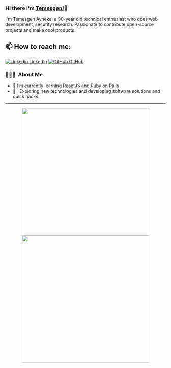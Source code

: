 ### Hi there I'm [Temesgen!](https://github.com/TemesgenA)👋
I'm Temesgen Ayneka, a 30-year old technical enthusiast who does web development, security research. Passionate to contribute open-source projects and make cool products.<br>
## 📫 How to reach me: 
[![Linkedin](https://i.stack.imgur.com/gVE0j.png) LinkedIn](https://www.linkedin.com/in/temesgen-ayneka) [![GitHub](https://i.stack.imgur.com/tskMh.png) GitHub](https://github.com/TemesgenA)



<h3> 👨🏻‍💻 &nbsp;About Me </h3>

- 🌱 I’m currently learning ReactJS and Ruby on Rails
- 🤔 &nbsp; Exploring new technologies and developing software solutions and quick hacks.

---
<p align = "center">
  <img src = "https://github-readme-stats.vercel.app/api?username=pr2tik1&show_icons=true&theme=bear" width = 400>
  <img src = "https://github-readme-streak-stats.herokuapp.com?user=pr2tik1&theme=dark&hide_border=true" width = 400>
</p>

<!-- ![Temesgen's github stats](https://github-readme-stats.vercel.app/api?username=TemesgenA&show_icons=true&theme=dark)
![Temesgen's github stats](https://github-readme-stats.vercel.app/api/top-langs/?username=TemesgenA&theme=dark&layout=compact) -->

<!-- <h2 align="left" id="macropower-tech">Favorite Tech</h2>

> Tools, languages, and other things that I like to work with.

<table>
  <tr>
    <td align="center" width="96">
      <a href="#macropower-tech">
        <img src="./img/python-original.svg" width="48" height="48" alt="Python" />
      </a>
      <br>Python
    </td>
    <td align="center" width="96">
      <a href="#macropower-tech">
        <img src="./img/typescript-original.svg" width="48" height="48" alt="TypeScript" />
      </a>
      <br>TypeScript
    </td>
    <td align="center" width="96">
      <a href="#macropower-tech">
        <img src="./img/javascript-original.svg" width="48" height="48" alt="JavaScript" />
      </a>
      <br>JavaScript
    </td>
    <td align="center" width="96">
      <a href="#macropower-tech" >
        <img src="./img/react-original.svg" width="48" height="48" alt="React" />
      </a>
      <br>React
    </td>
    <td align="center" width="96">
      <a href="#macropower-tech">
        <img src="./img/bootstrap-plain.svg" width="48" height="48" alt="Bootstrap" />
      </a>
      <br>Bootstrap
    </td>
    <td align="center" width="96">
      <a href="#macropower-tech">
        <img src="./img/sass-original.svg" width="48" height="48" alt="Sass" />
      </a>
      <br>Sass
    </td>
  </tr>
    </td>
  </tr>
</table> -->
